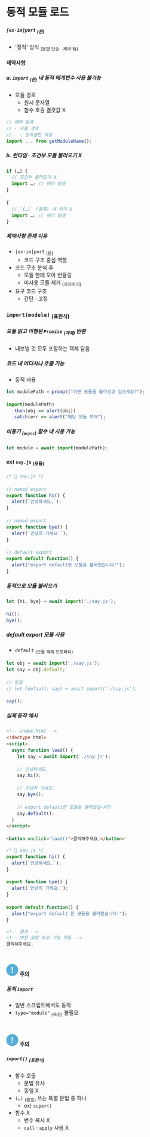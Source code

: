 동적 모듈 로드
====

##### `[ex·im]port` <sub>(문)</sub>
- '정적' 방식 <sub>(문법 단순 · 제약 有)</sub>

#### 제약사항

##### a. `import` <sub>(문)</sub> 내 동적 매개변수 사용 불가능
- 모듈 경로
  - 원시 문자열
  - 함수 호출 결괏값 X
```javascript
// 에러 발생
// - 모듈 경로
//   - 문자열만 허용
import ... from getModuleName();
```

##### b. 런타임 · 조건부 모듈 불러오기 X
```javascript
if (…) {
  // 조건부 불러오기 X
  import …; // 에러 발생
}

{
  // `{…}` (블록) 내 위치 X
  import …; // 에러 발생
}
```

##### 제약사항 존재 이유
- `[ex·im]port` <sub>(문)</sub>
  - 코드 구조 중심 역할
- 코드 구조 분석 후
  - 모듈 한데 모아 번들링
  - 미사용 모듈 제거 <sub>(가지치기)</sub>
- 요구 코드 구조
  - 간단 · 고정

### `import(module)` <sub>(표현식)</sub>

##### 모듈 읽고 이행된 `Promise` <sub>(객체)</sub> 반환
- 내보낼 것 모두 포함하는 객체 담음

##### 코드 내 어디서나 호출 가능
- 동적 사용
```javascript
let modulePath = prompt("어떤 모듈을 불러오고 싶으세요?");

import(modulePath)
  .then(obj => alert(obj))
  .catch(err => alert("해당 모듈 부재");
```

##### 비동기 <sub>(`async`)</sub> 함수 내 사용 가능
```javascript
let module = await import(modulePath);
```

#### ex\) `say.js` <sub>(모듈)</sub>
```javascript
/* 📄 say.js */

// named export
export function hi() {
  alert(`안녕하세요.`);
}

// named export
export function bye() {
  alert(`안녕히 가세요.`);
}

// default export
export default function() {
  alert("export default한 모듈을 불러왔습니다!");
}
```

##### 동적으로 모듈 불러오기
```javascript
let {hi, bye} = await import('./say.js');

hi();
bye();
```

##### default export 모듈 사용
- `default` <sub>(모듈 객체 프로퍼티)</sub>
```javascript
let obj = await import('./say.js');
let say = obj.default;

// 동일
// let {default: say} = await import('./say.js');

say();
```

##### 실제 동작 예시
```html
<!-- index.html -->
<!doctype html>
<script>
  async function load() {
    let say = await import('./say.js');

    // 안녕하세요.
    say.hi();

    // 안녕히 가세요.
    say.bye();

    // export default한 모듈을 불러왔습니다!
    say.default();
  }
</script>

<button onclick="load()">클릭해주세요,</button>
```
```javascript
/* 📄 say.js */
export function hi() {
  alert(`안녕하세요.`);
}

export function bye() {
  alert(`안녕히 가세요.`);
}

export default function() {
  alert("export default 한 모듈을 불러왔습니다!");
}
```
```html
<!-- 결과 -->
<!-- 버튼 모양 뜨고 기능 작동 -->
클릭해주세요.
```

<br />

<img src="../../images/commons/icons/circle-exclamation-solid.svg" /> **주의**

##### 동적 `import`
- 일반 스크립트에서도 동작
- `type="module"` <sub>(속성)</sub> 불필요

<br />

<img src="../../images/commons/icons/circle-exclamation-solid.svg" /> **주의**

##### `import()` <sub>(표현식)</sub>
- 함수 호출
  - 문법 유사
  - 동일 X
- `(…)` <sub>(괄호)</sub> 쓰는 특별 문법 중 하나
  - ex\) `super()`
- 함수 X
  - 변수 복사 X
  - `call` · `apply` 사용 X
